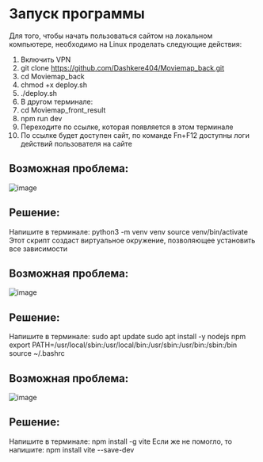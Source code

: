 # Запуск программы
Для того, чтобы начать пользоваться сайтом на локальном компьютере, необходимо на Linux проделать следующие действия:
1. Включить VPN
2. git clone https://github.com/Dashkere404/Moviemap_back.git
3. cd Moviemap_back
4. chmod +x deploy.sh
5. ./deploy.sh
6. В другом терминале:
7. cd Moviemap_front_result
8. npm run dev
9. Переходите по ссылке, которая появляется в этом терминале
10. По ссылке будет доступен сайт, по команде Fn+F12 доступны логи действий пользователя на сайте
## Возможная проблема:
![image](https://github.com/user-attachments/assets/d42628d5-1c52-492f-bb44-8cdf682da57a)
## Решение:
Напишите в терминале: 
python3 -m venv venv
source venv/bin/activate
Этот скрипт создаст виртуальное окружение, позволяющее установить все зависимости
## Возможная проблема:
![image](https://github.com/user-attachments/assets/6663b2d3-f23b-4144-bddb-290d699b994e)
## Решение:
Напишите в терминале:
sudo apt update
sudo apt install -y nodejs npm
export PATH=/usr/local/sbin:/usr/local/bin:/usr/sbin:/usr/bin:/sbin:/bin
source ~/.bashrc 
## Возможная проблема:
![image](https://github.com/user-attachments/assets/ec6958df-73b1-491f-8d7a-3ced8d74d5b6)
## Решение:
Напишите в терминале:
npm install -g vite
Если же не помогло, то напишите:
npm install vite --save-dev


